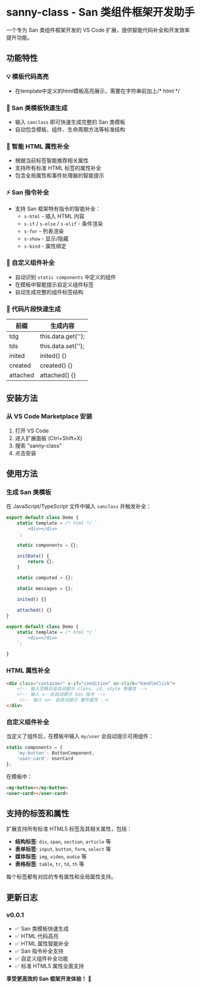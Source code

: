 # sanny-class - San 类组件框架开发助手

一个专为 San 类组件框架开发的 VS Code 扩展，提供智能代码补全和开发效率提升功能。

## 功能特性

### 💡 模板代码高亮
- 在template中定义的html模板高亮展示，需要在字符串前加上/* html */

### 🚀 San 类模板快速生成
- 输入 `sanclass` 即可快速生成完整的 San 类模板
- 自动包含模板、组件、生命周期方法等标准结构

### 🎯 智能 HTML 属性补全
- 根据当前标签智能推荐相关属性
- 支持所有标准 HTML 标签的属性补全
- 包含全局属性和事件处理器的智能提示

### ⚡ San 指令补全
- 支持 San 框架特有指令的智能补全：
  - `s-html` - 插入 HTML 内容
  - `s-if` / `s-else` / `s-elif` - 条件渲染
  - `s-for` - 列表渲染
  - `s-show` - 显示/隐藏
  - `s-bind` - 属性绑定

### 🔗 自定义组件补全
- 自动识别 `static components` 中定义的组件
- 在模板中智能提示自定义组件标签
- 自动生成完整的组件标签结构

### 🚗 代码片段快速生成
| 前缀 | 生成内容 |
| ------ | ------ |
| tdg | this.data.get(''); |
| tds | this.data.set(''); |
| inited | inited() {} |
| created | created() {} |
| attached | attached() {} |

## 安装方法

### 从 VS Code Marketplace 安装
1. 打开 VS Code
2. 进入扩展面板 (Ctrl+Shift+X)
3. 搜索 "sanny-class"
4. 点击安装

## 使用方法

### 生成 San 类模板
在 JavaScript/TypeScript 文件中输入 `sanclass` 并触发补全：

```javascript
export default class Demo {
    static template = /* html */ `
        <div></div>
    `;

    static components = {};

    initData() {
        return {};
    }

    static computed = {};

    static messages = {};

    inited() {}

    attached() {}
}
```



```javascript
export default class Demo {
    static template = /* html */ `
        <div></div>
    `;

}
```

### HTML 属性补全

```html
<div class="container" s-if="condition" on-click="handleClick">
    <!-- 输入空格后会自动提示 class, id, style 等属性 -->
    <!-- 输入 s- 会自动提示 San 指令 -->
     <!-- 输入 on- 会自动提示 事件属性 -->
</div>
```

### 自定义组件补全
当定义了组件后，在模板中输入 `my/user` 会自动提示可用组件：

```javascript
static components = {
    'my-button': ButtonComponent,
    'user-card': UserCard
};
```

在模板中：
```html
<my-button></my-button>
<user-card></user-card>
```

## 支持的标签和属性

扩展支持所有标准 HTML5 标签及其相关属性，包括：

- **结构标签**: `div`, `span`, `section`, `article` 等
- **表单标签**: `input`, `button`, `form`, `select` 等  
- **媒体标签**: `img`, `video`, `audio` 等
- **表格标签**: `table`, `tr`, `td`, `th` 等

每个标签都有对应的专有属性和全局属性支持。

## 更新日志

### v0.0.1
- ✅ San 类模板快速生成
- ✅ HTML 代码高亮
- ✅ HTML 属性智能补全  
- ✅ San 指令补全支持
- ✅ 自定义组件补全功能
- ✅ 标准 HTML5 属性全面支持


**享受更高效的 San 框架开发体验！** 🎉